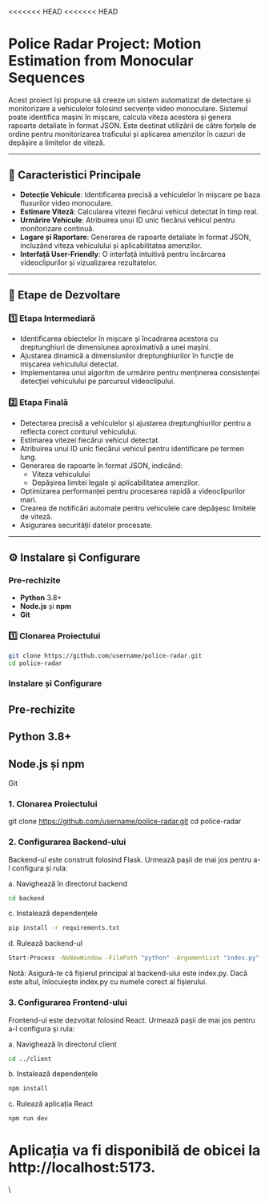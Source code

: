 <<<<<<< HEAD
<<<<<<< HEAD
# Police Radar Project: Motion Estimation from Monocular Sequences

Acest proiect își propune să creeze un sistem automatizat de detectare și monitorizare a vehiculelor folosind secvențe video monoculare. Sistemul poate identifica mașini în mișcare, calcula viteza acestora și genera rapoarte detaliate în format JSON. Este destinat utilizării de către forțele de ordine pentru monitorizarea traficului și aplicarea amenzilor în cazuri de depășire a limitelor de viteză.

---

## 📌 Caracteristici Principale

-   **Detecție Vehicule**: Identificarea precisă a vehiculelor în mișcare pe baza fluxurilor video monoculare.
-   **Estimare Viteză**: Calcularea vitezei fiecărui vehicul detectat în timp real.
-   **Urmărire Vehicule**: Atribuirea unui ID unic fiecărui vehicul pentru monitorizare continuă.
-   **Logare și Raportare**: Generarea de rapoarte detaliate în format JSON, incluzând viteza vehiculului și aplicabilitatea amenzilor.
-   **Interfață User-Friendly**: O interfață intuitivă pentru încărcarea videoclipurilor și vizualizarea rezultatelor.

---

## 🚀 Etape de Dezvoltare

### 1️⃣ Etapa Intermediară

-   Identificarea obiectelor în mișcare și încadrarea acestora cu dreptunghiuri de dimensiunea aproximativă a unei mașini.
-   Ajustarea dinamică a dimensiunilor dreptunghiurilor în funcție de mișcarea vehiculului detectat.
-   Implementarea unui algoritm de urmărire pentru menținerea consistenței detecției vehiculului pe parcursul videoclipului.

### 2️⃣ Etapa Finală

-   Detectarea precisă a vehiculelor și ajustarea dreptunghiurilor pentru a reflecta corect conturul vehiculului.
-   Estimarea vitezei fiecărui vehicul detectat.
-   Atribuirea unui ID unic fiecărui vehicul pentru identificare pe termen lung.
-   Generarea de rapoarte în format JSON, indicând:
    -   Viteza vehiculului
    -   Depășirea limitei legale și aplicabilitatea amenzilor.
-   Optimizarea performanței pentru procesarea rapidă a videoclipurilor mari.
-   Crearea de notificări automate pentru vehiculele care depășesc limitele de viteză.
-   Asigurarea securității datelor procesate.

---

## ⚙️ Instalare și Configurare

### Pre-rechizite

-   **Python** 3.8+
-   **Node.js** și **npm**
-   **Git**

### 1️⃣ Clonarea Proiectului

```bash
git clone https://github.com/username/police-radar.git
cd police-radar
```

### Instalare și Configurare

## Pre-rechizite

## Python 3.8+

## Node.js și npm

Git

### 1. Clonarea Proiectului

git clone https://github.com/username/police-radar.git
cd police-radar

### 2. Configurarea Backend-ului

Backend-ul este construit folosind Flask. Urmează pașii de mai jos pentru a-l configura și rula:

a. Navighează în directorul backend

```bash
cd backend
```

c. Instalează dependențele

```bash
pip install -r requirements.txt
```

d. Rulează backend-ul

```bash
Start-Process -NoNewWindow -FilePath "python" -ArgumentList "index.py"
```

Notă: Asigură-te că fișierul principal al backend-ului este index.py. Dacă este altul, înlocuiește index.py cu numele corect al fișierului.

### 3. Configurarea Frontend-ului

Frontend-ul este dezvoltat folosind React. Urmează pașii de mai jos pentru a-l configura și rula:

a. Navighează în directorul client

```bash
cd ../client
```

b. Instalează dependențele

```bash
npm install
```

c. Rulează aplicația React

```bash
npm run dev
```

Aplicația va fi disponibilă de obicei la http://localhost:5173.
=======
\
